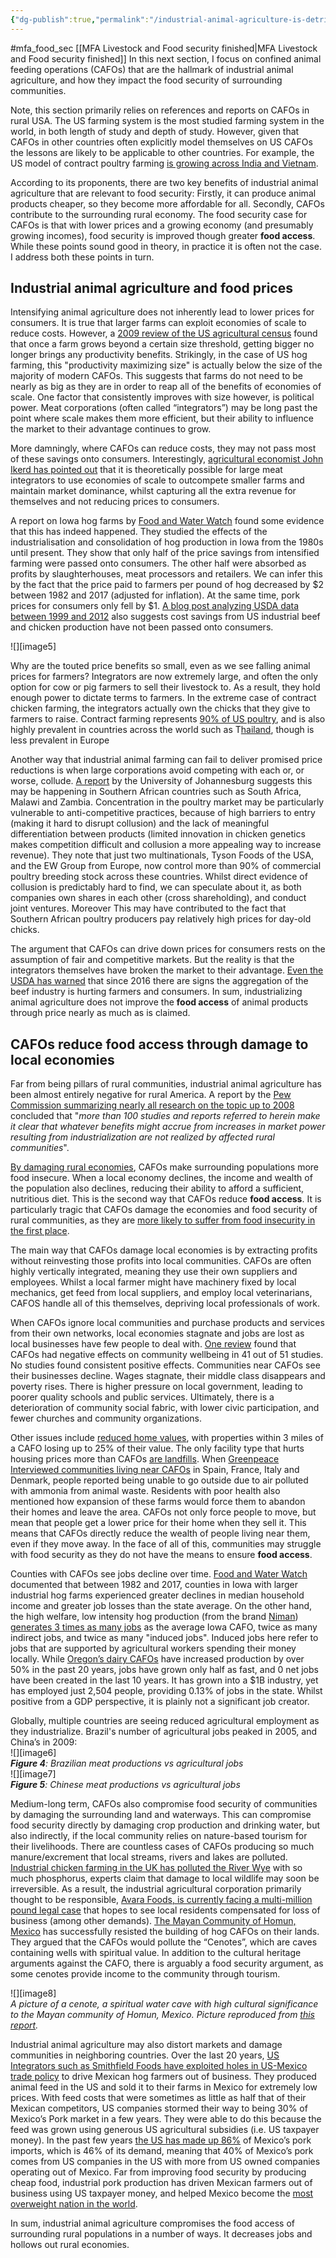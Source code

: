 ```yaml
---
{"dg-publish":true,"permalink":"/industrial-animal-agriculture-is-detrimental-to-the-food-security-of-surrounding-rural-communities/","tags":["animal_feed"],"created":"2025-10-23T17:42:42.749+01:00","updated":"2025-10-23T19:18:51.150+01:00"}
---
```


#mfa_food_sec 
[[MFA Livestock and Food security finished\|MFA Livestock and Food security finished]]
In this next section, I focus on confined animal feeding operations (CAFOs) that are the hallmark of industrial animal agriculture, and how they impact the food security of surrounding communities.

Note, this section primarily relies on references and reports on CAFOs in rural USA. The US farming system is the most studied farming system in the world, in both length of study and depth of study. However, given that CAFOs in other countries often explicitly model themselves on US CAFOs the lessons are likely to be applicable to other countries. For example, the US model of contract poultry farming [is growing across India and Vietnam](https://globalizationandhealth.biomedcentral.com/articles/10.1186/s12992-019-0479-5). 

According to its proponents, there are two key benefits of industrial animal agriculture that are relevant to food security: Firstly, it can produce animal products cheaper, so they become more affordable for all. Secondly, CAFOs contribute to the surrounding rural economy. The food security case for CAFOs is that with lower prices and a growing economy (and presumably growing incomes), food security is improved though greater **food access**. While these points sound good in theory, in practice it is often not the case. I address both these points in turn.

## Industrial animal agriculture and food prices

Intensifying animal agriculture does not inherently lead to lower prices for consumers. It is true that larger farms can exploit economies of scale to reduce costs. However, a [2009 review of the US agricultural census](https://www.tandfonline.com/doi/full/10.1080/19320240903321292) found that once a farm grows beyond a certain size threshold, getting bigger no longer brings any productivity benefits. Strikingly, in the case of US hog farming, this "productivity maximizing size" is actually below the size of the majority of modern CAFOs. This suggests that farms do not need to be nearly as big as they are in order to reap all of the benefits of economies of scale. One factor that consistently improves with size however, is political power. Meat corporations (often called “integrators”) may be long past the point where scale makes them more efficient, but their ability to influence the market to their advantage continues to grow.

More damningly, where CAFOs can reduce costs, they may not pass most of these savings onto consumers. Interestingly, [agricultural economist John Ikerd has pointed out](https://www.semanticscholar.org/paper/THE-ECONOMIC-PAMPHLETEER%3A-Economies-of-scale-in-Ikerd/02f7dd1e446906924e1797bd9155d31743ece6e3) that it is theoretically possible for large meat integrators to use economies of scale to outcompete smaller farms and maintain market dominance, whilst capturing all the extra revenue for themselves and not reducing prices to consumers. 

A report on Iowa hog farms by [Food and Water Watch](https://www.foodandwaterwatch.org/wp-content/uploads/2022/05/RPT2\_2205\_IowaHogs-WEB4.pdf) found some evidence that this has indeed happened. They studied the effects of the industrialisation and consolidation of hog production in Iowa from the 1980s until present. They show that only half of the price savings from intensified farming were passed onto consumers. The other half were absorbed as profits by slaughterhouses, meat processors and retailers. We can infer this by the fact that the price paid to farmers per pound of hog decreased by $2 between 1982 and 2017 (adjusted for inflation). At the same time, pork prices for consumers only fell by $1. [A blog post analyzing USDA data between 1999 and 2012](https://countinganimals.com/factory-farming-and-the-price-of-meat/) also suggests cost savings from US industrial beef and chicken production have not been passed onto consumers. 

![][image5]

Why are the touted price benefits so small, even as we see falling animal prices for farmers? Integrators are now extremely large, and often the only option for cow or pig farmers to sell their livestock to. As a result, they hold enough power to dictate terms to farmers. In the extreme case of contract chicken farming, the integrators actually own the chicks that they give to farmers to raise. Contract farming represents [90% of US poultry](https://www.ers.usda.gov/webdocs/charts/104110/ContractingInAG\_Fig3.png?v=4663.8), and is also highly prevalent in countries across the world such as T[hailand](https://ap.fftc.org.tw/article/2842), though is less prevalent in Europe

Another way that industrial animal farming can fail to deliver promised price reductions is when large corporations avoid competing with each or, or worse, collude. [A report](https://static1.squarespace.com/static/52246331e4b0a46e5f1b8ce5/t/6551d99f893a2c0601c82a57/1699862946752/Poultry+Antimonopoly+WP\_SGSR.pdf) by the University of Johannesburg suggests this may be happening in Southern African countries such as South Africa, Malawi and Zambia. Concentration in the poultry market may be particularly vulnerable to anti-competitive practices, because of high barriers to entry  (making it hard to disrupt collusion) and the lack of meaningful differentiation between products (limited innovation in chicken genetics makes competition difficult and collusion a more appealing way to increase revenue). They note that just two multinationals, Tyson Foods of the USA, and the EW Group from Europe, now control more than 90% of commercial poultry breeding stock across these countries. Whilst direct evidence of collusion is predictably hard to find, we can speculate about it, as both companies own shares in each other (cross shareholding), and conduct joint ventures. Moreover This may have contributed to the fact that Southern African poultry producers pay relatively high prices for day-old chicks.

The argument that CAFOs can drive down prices for consumers rests on the assumption of fair and competitive markets. But the reality is that the integrators themselves have broken the market to their advantage. [Even the USDA has warned](https://www.ers.usda.gov/amber-waves/2024/january/concentration-in-u-s-meatpacking-industry-and-how-it-affects-competition-and-cattle-prices/) that since 2016 there are signs the aggregation of the beef industry is hurting farmers and consumers. In sum, industrializing animal agriculture does not improve the **food access** of animal products through price nearly as much as is claimed.

## CAFOs reduce food access through damage to local economies

Far from being pillars of rural communities, industrial animal agriculture has been almost entirely negative for rural America. A report by the [Pew Commission summarizing nearly all research on the topic up to 2008](https://clf.jhsph.edu/sites/default/files/2022-03/impact-of-industrial-farm-animal-production-on-rural-communities.pdf) concluded that "*more than 100 studies and reports referred to herein make it clear that whatever benefits might accrue from increases in market power resulting from industrialization are not realized by affected rural communities*". 

[By damaging rural economies](https://clf.jhsph.edu/sites/default/files/2022-03/impact-of-industrial-farm-animal-production-on-rural-communities.pdf), CAFOs make surrounding populations more food insecure. When a local economy declines, the income and wealth of the population also declines, reducing their ability to afford a sufficient, nutritious diet. This is the second way that CAFOs reduce **food access**. It is particularly tragic that CAFOs damage the economies and food security of rural communities, as they are [more likely to suffer from food insecurity in the first place](https://www.fao.org/3/cc3017en/online/state-food-security-and-nutrition-2023/food-security-nutrition-indicators.html).

The main way that CAFOs damage local economies is by extracting profits without reinvesting those profits into local communities. CAFOs are often highly vertically integrated, meaning they use their own suppliers and employees. Whilst a local farmer might have machinery fixed by local mechanics, get feed from local suppliers, and employ local veterinarians, CAFOS handle all of this themselves, depriving local professionals of work. 

When CAFOs ignore local communities and purchase products and services from their own networks, local economies stagnate and jobs are lost as local businesses have few people to deal with. [One review](https://link.springer.com/article/10.1007/s10460-007-9107-8) found that CAFOs had negative effects on community wellbeing in 41 out of 51 studies. No studies found consistent positive effects. Communities near CAFOs see their businesses decline. Wages stagnate, their middle class disappears and poverty rises. There is higher pressure on local government, leading to poorer quality schools and public services. Ultimately, there is a deterioration of community social fabric, with lower civic participation, and fewer churches and community organizations. 

Other issues include [reduced home values](https://midwestadvocates.org/the-effect-of-cafos-on-neighboring-house-and-land-values), with properties within 3 miles of a CAFO losing up to 25% of their value. The only facility type that hurts housing prices more than CAFOs [are landfills](https://onlinelibrary.wiley.com/doi/abs/10.1111/j.1467-8276.2005.00724.x). When [Greenpeace Interviewed communities living near CAFOs](https://www.theguardian.com/environment/2019/jul/24/the-smell-the-noise-the-dust-my-neighbour-the-factory-farm) in Spain, France, Italy and Denmark, people reported being unable to go outside due to air polluted with ammonia from animal waste. Residents with poor health also mentioned how expansion of these farms would force them to abandon their homes and leave the area. CAFOs not only force people to move, but mean that people get a lower price for their home when they sell it. This means that CAFOs directly reduce the wealth of people living near them, even if they move away. In the face of all of this, communities may struggle with food security as they do not have the means to ensure **food access**.

Counties with CAFOs see jobs decline over time. [Food and Water Watch](https://www.foodandwaterwatch.org/wp-content/uploads/2022/05/RPT2\_2205\_IowaHogs-WEB4.pdf) documented that between 1982 and 2017, counties in Iowa with larger industrial hog farms experienced greater declines in median household income and greater job losses than the state average. On the other hand, the high welfare, low intensity hog production (from the brand [Niman](https://www.nimanranch.com/about-niman-ranch/)) [generates 3 times as many jobs](https://www.nimanranch.com/wp-content/uploads/2021/08/The-Economic-Contribution-of-Niman-Ranch-Pork-Production-in-Iowa.pdf) as the average Iowa CAFO, twice as many indirect jobs, and twice as many "induced jobs". Induced jobs here refer to jobs that are supported by agricultural workers spending their money locally. While [Oregon’s dairy CAFOs](https://www.foodandwaterwatch.org/wp-content/uploads/2023/01/RPT2\_2301\_EconomicCostofDairy-WEB.pdf) have increased production by over 50% in the past 20 years, jobs have grown only half as fast, and 0 net jobs have been created in the last 10 years. It has grown into a $1B industry, yet has employed just 2,504 people, providing 0.13% of jobs in the state. Whilst positive from a GDP perspective, it is plainly not a significant job creator.

Globally, multiple countries are seeing reduced agricultural employment as they industrialize. Brazil's number of agricultural jobs peaked in 2005, and China’s in 2009:  
![][image6]  
***Figure 4**: Brazilian meat productions vs agricultural jobs*  
![][image7]  
***Figure 5**: Chinese meat productions vs agricultural jobs*

Medium-long term, CAFOs also compromise food security of communities by damaging the surrounding land and waterways. This can compromise food security directly by damaging crop production and drinking water, but also indirectly, if the local community relies on nature-based tourism for their livelihoods. There are countless cases of CAFOs producing so much manure/excrement that local streams, rivers and lakes are polluted. [Industrial chicken farming in the UK has polluted the River Wye](https://www.theguardian.com/environment/2022/jul/07/tesco-suppliers-river-wye-phosphate-pollution-chicken-farming) with so much phosphorus, experts claim that damage to local wildlife may soon be irreversible. As a result, the industrial agricultural corporation primarily thought to be responsible, [Avara Foods, is currently facing a multi-million pound legal case](https://www.leighday.co.uk/news/news/2024-news/multi-million-pound-legal-claim-launched-to-compensate-people-living-near-river-wye-for-pollution-allegedly-caused-by-chicken-producers/) that hopes to see local residents compensated for loss of business (among other demands). [The Mayan Community of Homun, Mexico](https://www.issuelab.org/resources/40708/40708.pdf) has successfully resisted the building of hog CAFOs on their lands. They argued that the CAFOs would pollute the “Cenotes”, which are caves containing wells with spiritual value. In addition to the cultural heritage arguments against the CAFO, there is arguably a food security argument, as some cenotes provide income to the community through tourism. 

![][image8]  
*A picture of a cenote, a spiritual water cave with high cultural significance to the Mayan community of Homun, Mexico. Picture reproduced from [this report](https://www.issuelab.org/resources/40708/40708.pdf).*

Industrial animal agriculture may also distort markets and damage communities in neighboring countries. Over the last 20 years, [US Integrators such as Smithfield Foods have exploited holes in US-Mexico trade policy](https://repository.law.miami.edu/cgi/viewcontent.cgi?article=1101\&context=umialr) to drive Mexican hog farmers out of business. They produced animal feed in the US and sold it to their farms in Mexico for extremely low prices. With feed costs that were sometimes as little as half that of their Mexican competitors, US companies stormed their way to being 30% of Mexico’s Pork market in a few years. They were able to do this because the feed was grown using generous US agricultural subsidies (i.e. US taxpayer money). In the past few years [the US has made up 86%](https://porkcheckoff.org/pork-branding/international-market-development/mexico/) of Mexico’s pork imports, which is 46% of its demand, meaning that 40% of Mexico’s pork comes from US companies in the US with more from US owned companies operating out of Mexico. Far from improving food security by producing cheap food, industrial pork production has driven Mexican farmers out of business using US taxpayer money, and helped Mexico become the [most overweight nation in the world](https://www.thelancet.com/journals/landia/article/PIIS2213-8587%2820%2930269-2/fulltext).

In sum, industrial animal agriculture compromises the food access of surrounding rural populations in a number of ways. It decreases jobs and hollows out rural economies.
